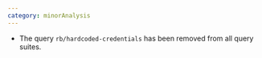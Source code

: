 ```yaml
---
category: minorAnalysis
---
```

* The query `rb/hardcoded-credentials` has been removed from all query suites.
